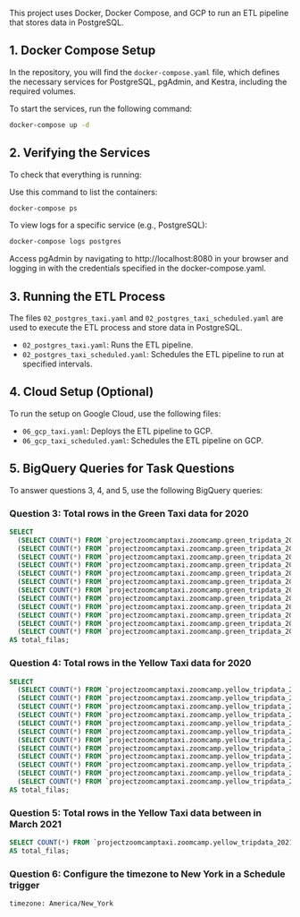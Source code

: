 This project uses Docker, Docker Compose, and GCP to run an ETL pipeline that stores data in PostgreSQL.

## 1. Docker Compose Setup

In the repository, you will find the `docker-compose.yaml` file, which defines the necessary services for PostgreSQL, pgAdmin, and Kestra, including the required volumes.

To start the services, run the following command:

```bash
docker-compose up -d
```

## 2. Verifying the Services
To check that everything is running:

Use this command to list the containers:

```bash
docker-compose ps
```

To view logs for a specific service (e.g., PostgreSQL):

```bash
docker-compose logs postgres
```

Access pgAdmin by navigating to http://localhost:8080 in your browser and logging in with the credentials specified in the docker-compose.yaml.

## 3. Running the ETL Process
The files `02_postgres_taxi.yaml` and `02_postgres_taxi_scheduled.yaml` are used to execute the ETL process and store data in PostgreSQL.

- `02_postgres_taxi.yaml`: Runs the ETL pipeline.
- `02_postgres_taxi_scheduled.yaml`: Schedules the ETL pipeline to run at specified intervals.

## 4. Cloud Setup (Optional)
To run the setup on Google Cloud, use the following files:

- `06_gcp_taxi.yaml`: Deploys the ETL pipeline to GCP.
- `06_gcp_taxi_scheduled.yaml`: Schedules the ETL pipeline on GCP.

## 5. BigQuery Queries for Task Questions
To answer questions 3, 4, and 5, use the following BigQuery queries:

### Question 3: Total rows in the Green Taxi data for 2020

```sql
SELECT 
  (SELECT COUNT(*) FROM `projectzoomcamptaxi.zoomcamp.green_tripdata_2020_01_ext`) +
  (SELECT COUNT(*) FROM `projectzoomcamptaxi.zoomcamp.green_tripdata_2020_02_ext`) +
  (SELECT COUNT(*) FROM `projectzoomcamptaxi.zoomcamp.green_tripdata_2020_03_ext`) +
  (SELECT COUNT(*) FROM `projectzoomcamptaxi.zoomcamp.green_tripdata_2020_04_ext`) +
  (SELECT COUNT(*) FROM `projectzoomcamptaxi.zoomcamp.green_tripdata_2020_05_ext`) +
  (SELECT COUNT(*) FROM `projectzoomcamptaxi.zoomcamp.green_tripdata_2020_06_ext`) +
  (SELECT COUNT(*) FROM `projectzoomcamptaxi.zoomcamp.green_tripdata_2020_07_ext`) +
  (SELECT COUNT(*) FROM `projectzoomcamptaxi.zoomcamp.green_tripdata_2020_08_ext`) +
  (SELECT COUNT(*) FROM `projectzoomcamptaxi.zoomcamp.green_tripdata_2020_09_ext`) +
  (SELECT COUNT(*) FROM `projectzoomcamptaxi.zoomcamp.green_tripdata_2020_10_ext`) +
  (SELECT COUNT(*) FROM `projectzoomcamptaxi.zoomcamp.green_tripdata_2020_11_ext`) +
  (SELECT COUNT(*) FROM `projectzoomcamptaxi.zoomcamp.green_tripdata_2020_12_ext`) 
AS total_filas;
```

### Question 4: Total rows in the Yellow Taxi data for 2020

```sql
SELECT 
  (SELECT COUNT(*) FROM `projectzoomcamptaxi.zoomcamp.yellow_tripdata_2020_01_ext`) +
  (SELECT COUNT(*) FROM `projectzoomcamptaxi.zoomcamp.yellow_tripdata_2020_02_ext`) +
  (SELECT COUNT(*) FROM `projectzoomcamptaxi.zoomcamp.yellow_tripdata_2020_03_ext`) +
  (SELECT COUNT(*) FROM `projectzoomcamptaxi.zoomcamp.yellow_tripdata_2020_04_ext`) +
  (SELECT COUNT(*) FROM `projectzoomcamptaxi.zoomcamp.yellow_tripdata_2020_05_ext`) +
  (SELECT COUNT(*) FROM `projectzoomcamptaxi.zoomcamp.yellow_tripdata_2020_06_ext`) +
  (SELECT COUNT(*) FROM `projectzoomcamptaxi.zoomcamp.yellow_tripdata_2020_07_ext`) +
  (SELECT COUNT(*) FROM `projectzoomcamptaxi.zoomcamp.yellow_tripdata_2020_08_ext`) +
  (SELECT COUNT(*) FROM `projectzoomcamptaxi.zoomcamp.yellow_tripdata_2020_09_ext`) +
  (SELECT COUNT(*) FROM `projectzoomcamptaxi.zoomcamp.yellow_tripdata_2020_10_ext`) +
  (SELECT COUNT(*) FROM `projectzoomcamptaxi.zoomcamp.yellow_tripdata_2020_11_ext`) +
  (SELECT COUNT(*) FROM `projectzoomcamptaxi.zoomcamp.yellow_tripdata_2020_12_ext`) 
AS total_filas;
```

### Question 5: Total rows in the Yellow Taxi data between in March 2021

```sql
SELECT COUNT(*) FROM `projectzoomcamptaxi.zoomcamp.yellow_tripdata_2021_03_ext`
AS total_filas;
```

### Question 6: Configure the timezone to New York in a Schedule trigger

    timezone: America/New_York
